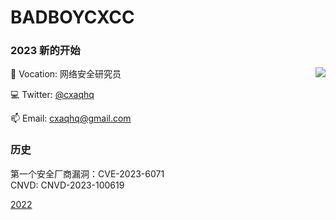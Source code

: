 # BADBOYCXCC 

### 2023 新的开始


<img align="right" src="https://github-readme-stats.vercel.app/api?username=badboycxcc&count_private=true&show_icons=true&hide=prs&theme=radical" />

📖 Vocation: 网络安全研究员

💻 Twitter: [@cxaqhq](https://twitter.com/cxaqhq)

📫 Email: cxaqhq@gmail.com


### 历史
第一个安全厂商漏洞：CVE-2023-6071  
CNVD: CNVD-2023-100619  

[2022](https://github.com/badboycxcc/badboycxcc/blob/main/2022-README.md)
